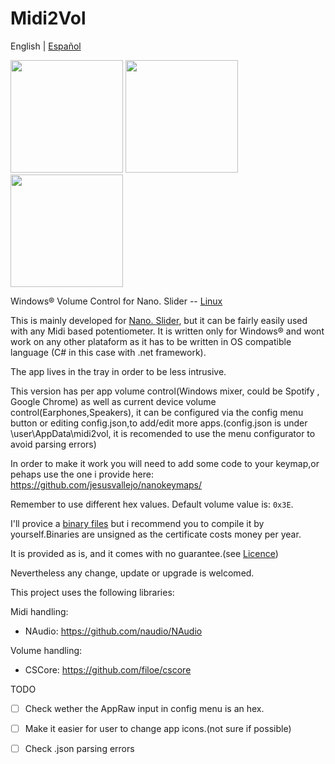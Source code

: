 # Midi2Vol
English | [Español](./README-es.md)





<img src="https://raw.githubusercontent.com/jesusvallejo/Midi2Vol/master/ReadResources/NanoSlider.png" width="180">  <img src="https://raw.githubusercontent.com/jesusvallejo/Midi2Vol/master/ReadResources/NanoBento.png" width="180"> <img src="https://raw.githubusercontent.com/jesusvallejo/Midi2Vol/master/ReadResources/NanoWavez.png" width="180">



Windows® Volume Control for Nano. Slider -- [Linux](https://github.com/jesusvallejo/Midi2Vol-Linux)

This is mainly developed for [Nano. Slider](https://www.keebwerk.com/nano-slider/), but it can be fairly easily used with any Midi based potentiometer. 
It is written only for Windows® and wont work on any other plataform as it has to be written in OS compatible language (C# in this case with .net framework).

The app lives in the tray in order to be less intrusive.

This version has per app volume control(Windows mixer, could be Spotify , Google Chrome) as well as current device volume control(Earphones,Speakers), it can be configured via the config menu button or editing config.json,to add/edit more apps.(config.json is under \user\AppData\midi2vol, it is recomended to use the menu configurator to avoid parsing errors)

In order to make it work you will need to add some code to your keymap,or pehaps use the one i provide here: https://github.com/jesusvallejo/nanokeymaps/

Remember to use different hex values. Default volume value is: ```0x3E```.

I'll provice a [binary files](https://github.com/jesusvallejo/Midi2Vol/releases) but i recommend you to compile it by yourself.Binaries are unsigned as the certificate costs money per year.

It is provided as is, and it comes with no guarantee.(see [Licence](https://raw.githubusercontent.com/jesusvallejo/Midi2Vol/master/LICENSE))

Nevertheless any change, update or upgrade is welcomed.

This project uses the following libraries:

Midi handling:
- NAudio: https://github.com/naudio/NAudio

Volume handling:
- CSCore: https://github.com/filoe/cscore

TODO
- [ ] Check wether the AppRaw input in config menu is an hex.
- [ ] Make it easier for user to change app icons.(not sure if possible)
- [ ] Check .json parsing errors

